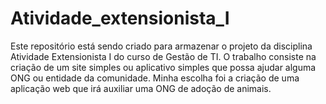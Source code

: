 # Atividade_extensionista_I
Este repositório está sendo criado para armazenar o projeto da disciplina Atividade Extensionista I do curso de Gestão de TI. O trabalho consiste na criação de um site simples ou aplicativo simples que possa ajudar alguma ONG ou entidade da comunidade. Minha escolha foi a criação de uma aplicação web que irá auxiliar uma ONG de adoção de animais.
